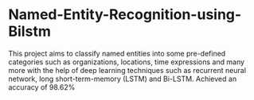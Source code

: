 # Named-Entity-Recognition-using-Bilstm
This project aims to classify named entities into some pre-defined categories such as organizations, locations, time
expressions and many more with the help of deep learning techniques such as recurrent neural network, long
short-term-memory (LSTM) and Bi-LSTM.
 Achieved an accuracy of 98.62%
